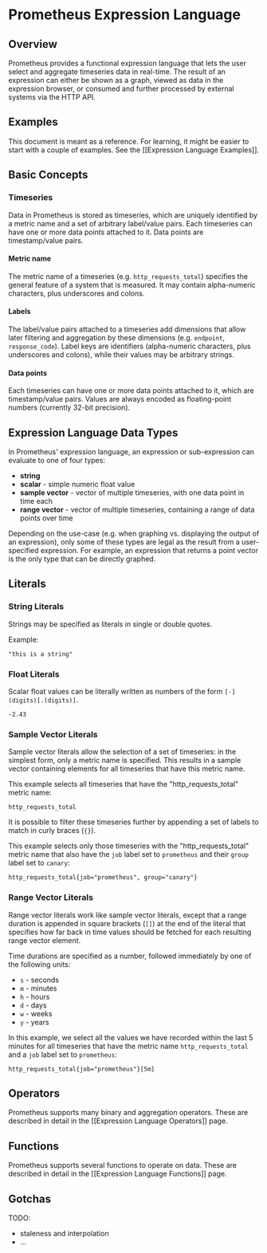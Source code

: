 # Prometheus Expression Language

## Overview

Prometheus provides a functional expression language that lets the user select and aggregate timeseries data in real-time. The result of an expression can either be shown as a graph, viewed as data in the expression browser, or consumed and further processed by external systems via the HTTP API.

## Examples

This document is meant as a reference. For learning, it might be easier to start with a couple of examples. See the [[Expression Language Examples]].

## Basic Concepts

### Timeseries

Data in Prometheus is stored as timeseries, which are uniquely identified by a metric name and a set of arbitrary label/value pairs. Each timeseries can have one or more data points attached to it. Data points are timestamp/value pairs.

#### Metric name
The metric name of a timeseries (e.g. `http_requests_total`) specifies the general feature of a system that is measured. It may contain alpha-numeric characters, plus underscores and colons.

#### Labels
The label/value pairs attached to a timeseries add dimensions that allow later filtering and aggregation by these dimensions (e.g. `endpoint`, `response_code`). Label keys are identifiers (alpha-numeric characters, plus underscores and colons), while their values may be arbitrary strings.

#### Data points
Each timeseries can have one or more data points attached to it, which are timestamp/value pairs. Values are always encoded as floating-point numbers (currently 32-bit precision).

## Expression Language Data Types

In Prometheus' expression language, an expression or sub-expression can evaluate to one of four types:

* **string**
* **scalar** - simple numeric float value
* **sample vector** - vector of multiple timeseries, with one data point in time each
* **range vector** - vector of multiple timeseries, containing a range of data points over time

Depending on the use-case (e.g. when graphing vs. displaying the output of an expression), only some of these types are legal as the result from a user-specified expression. For example, an expression that returns a point vector is the only type that can be directly graphed.

## Literals

### String Literals

Strings may be specified as literals in single or double quotes.

Example:

    "this is a string"

### Float Literals

Scalar float values can be literally written as numbers of the form `[-](digits)[.(digits)]`.

    -2.43

### Sample Vector Literals

Sample vector literals allow the selection of a set of timeseries: in the simplest form, only a metric name is specified. This results in a sample vector containing elements for all timeseries that have this metric name.

This example selects all timeseries that have the "http_requests_total" metric name:

    http_requests_total

It is possible to filter these timeseries further by appending a set of labels to match in curly braces (`{}`).

This example selects only those timeseries with the "http_requests_total" metric name that also have the `job` label set to `prometheus` and their `group` label set to `canary`:

    http_requests_total{job="prometheus", group="canary"}

### Range Vector Literals

Range vector literals work like sample vector literals, except that a range duration is appended in square brackets (`[]`) at the end of the literal that specifies how far back in time values should be fetched for each resulting range vector element.

Time durations are specified as a number, followed immediately by one of the following units:

* `s` - seconds
* `m` - minutes
* `h` - hours
* `d` - days
* `w` - weeks
* `y` - years

In this example, we select all the values we have recorded within the last 5 minutes for all timeseries that have the metric name `http_requests_total` and a `job` label set to `prometheus`:

    http_requests_total{job="prometheus"}[5m]

## Operators

Prometheus supports many binary and aggregation operators. These are described in detail in the [[Expression Language Operators]] page.

## Functions

Prometheus supports several functions to operate on data. These are described in detail in the [[Expression Language Functions]] page.

## Gotchas

TODO:
* staleness and interpolation
* ...